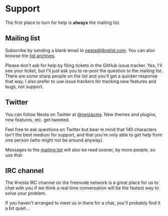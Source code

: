 # Support

The first place to turn for help is **always** the mailing list.

## Mailing list

Subscribe by sending a blank email to <nesta@librelist.com>. You can
also browse the [list archives][archives].

Please don't ask for help by filing tickets in the GitHub issue tracker.
Yes, I'll see your ticket, but I'll just ask you to re-post the question
to the mailing list. There are some sharp people on the list and you'll
get a quicker response that way. I also prefer to use issue trackers
for tracking new features and bugs, not support.

[archives]: http://librelist.com/browser/nesta

## Twitter

You can follow Nesta on Twitter at [@nestacms][twitter]. New themes
and plugins, new features, etc. get tweeted.

Feel free to ask questions on Twitter but bear in mind that 140
characters isn't the best medium for support, and that you're only able
to get help from one person (who might not be around anyway).

Messages to the [mailing list][mailto] will also be read sooner, by more
people, so use that.

[twitter]: http://twitter.com/nestacms
[mailto]: mailto:nesta@librelist.com

## IRC channel

The #nesta IRC channel on the freenode network is a great place for us
to chat with you if we think a real time conversation will be the
fastest way to solve your problem.

If you haven't arranged to meet us in there for a chat, you'll probably
find it a bit quiet...
